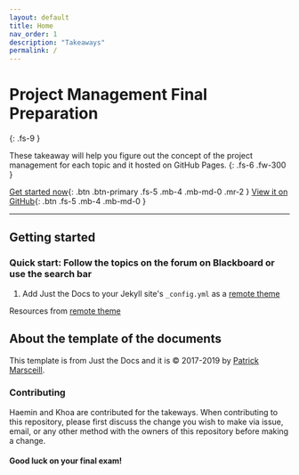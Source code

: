 ```yaml
---
layout: default
title: Home
nav_order: 1
description: "Takeaways"
permalink: /
---
```


# Project Management Final Preparation
{: .fs-9 }

These takeaway will help you figure out the concept of the project management for each topic and it hosted on GitHub Pages.
{: .fs-6 .fw-300 }

[Get started now](#getting-started){: .btn .btn-primary .fs-5 .mb-4 .mb-md-0 .mr-2 } [View it on GitHub](https://github.com/happygoals/takeaways){: .btn .fs-5 .mb-4 .mb-md-0 }

---

## Getting started

### Quick start: Follow the topics on the forum on Blackboard or use the search bar

1. Add Just the Docs to your Jekyll site's `_config.yml` as a [remote theme](https://blog.github.com/2017-11-29-use-any-theme-with-github-pages/)

Resources from [remote theme](https://pfw.blackboard.com/webapps/discussionboard/do/conference?toggle_mode=read&action=list_forums&course_id=_816886_1&nav=discussion_board_entry&mode=view) 


## About the template of the documents
This template is from Just the Docs and it is &copy; 2017-2019 by [Patrick Marsceill](http://patrickmarsceill.com).

### Contributing

Haemin and Khoa are contributed for the takeways. When contributing to this repository, please first discuss the change you wish to make via issue, email, or any other method with the owners of this repository before making a change.

#### Good luck on your final exam!
